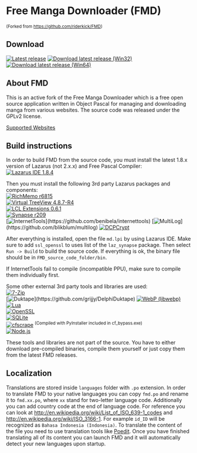 # Free Manga Downloader (FMD)

<sup>(Forked from https://github.com/riderkick/FMD)</sup>

## Download

[![Latest release](https://img.shields.io/github/release/fmd-project-team/FMD.svg)](https://github.com/fmd-project-team/FMD/releases/latest)
[![Download latest release (Win32)](https://img.shields.io/github/downloads/fmd-project-team/FMD/latest/fmd_0.9.167.2.7z.svg?label=Win32)](https://github.com/fmd-project-team/FMD/releases/download/0.9.167.2/fmd_0.9.167.2.7z)
[![Download latest release (Win64)](https://img.shields.io/github/downloads/fmd-project-team/FMD/latest/fmd_0.9.167.2_Win64.7z.svg?label=Win64)](https://github.com/fmd-project-team/FMD/releases/download/0.9.167.2/fmd_0.9.167.2_Win64.7z)

## About FMD

This is an active fork of the Free Manga Downloader which is a free open source application written in Object Pascal for managing and downloading manga from various websites. The source code was released under the GPLv2 license.  
  
  
[Supported Websites](https://github.com/fmd-project-team/FMD/wiki/Supported-Websites)  
  
## Build instructions

In order to build FMD from the source code, you must install the latest 1.8.x version of Lazarus (not 2.x.x) and Free Pascal Compiler:  
[![Lazarus IDE 1.8.4](https://img.shields.io/badge/Lazarus%20IDE-1.8.4-Blue.svg)](http://www.lazarus-ide.org/)  

Then you must install the following 3rd party Lazarus packages and components:  
[![RichMemo r6815](https://img.shields.io/badge/RichMemo-r6815-Blue.svg)](https://sourceforge.net/p/lazarus-ccr/svn/HEAD/tree/components/richmemo/)  
[![Virtual TreeView 4.8.7-R4](https://img.shields.io/badge/Virtual%20TreeView-4.8.7--R4-Blue.svg)](https://github.com/blikblum/VirtualTreeView-Lazarus/tree/lazarus-v4)  
[![LCL Extensions 0.6.1](https://img.shields.io/badge/LCL%20Extensions-0.6.1-Blue.svg)](https://github.com/blikblum/VirtualTreeView-Lazarus/releases/download/lazarus-4.8.7-R4/lclextensions-0.6.1.zip)  
[![Synapse r209](https://img.shields.io/badge/Synapse-r209-Blue.svg)](https://sourceforge.net/p/synalist/code/HEAD/tree/trunk/)  
[![InternetTools](https://img.shields.io/badge/InternetTools-git%20master%20commit%20af3cb6c5b010270ec9647fd22a5cd49bdb89a9c3%20(29.01.2019)-Blue.svg)](https://github.com/benibela/internettools)  
[![MultiLog](https://img.shields.io/badge/MultiLog-git%20master%20commit%20dac8373f485e4f8e20a41f6f7e7da298b48df0ab%20(15.10.2017)-Blue.svg)](https://github.com/blikblum/multilog)  
[![DCPCrypt](https://img.shields.io/badge/DCPCrypt-2.0.4.1-Blue.svg)](https://sourceforge.net/projects/lazarus-ccr/)  

After everything is installed, open the file `md.lpi` by using Lazarus IDE. Make sure to add `ssl_openssl` to uses list of the `laz_synapse` package.
Then select `Run -> Build` to build the source code. If everything is ok, the binary file should be in `FMD_source_code_folder/bin`.

If InternetTools fail to compile (incompatible PPU), make sure to compile them individually first.

Some other external 3rd party tools and libraries are used:  
[![7-Zip](https://img.shields.io/badge/7--Zip%20(Standalone)-19.00-Blue.svg)](https://www.7-zip.org)  
[![Duktape](https://img.shields.io/badge/Duktape-git%20master%20commit%2061d8ce8cb9aa35e3168f4a32690cbd5e34c210b6%20(01.03.2018)-Blue.svg)](https://github.com/grijjy/DelphiDuktape)  
[![WebP (libwebp)](https://img.shields.io/badge/WebP%20(libwebp)-0.6.1-Blue.svg)](https://github.com/webmproject/libwebp/)  
[![Lua](https://img.shields.io/badge/Lua-5.3-Blue.svg)](http://luabinaries.sourceforge.net/)  
[![OpenSSL](https://img.shields.io/badge/OpenSSL-1.0.2n-Blue.svg)](https://www.openssl.org/)  
[![SQLite](https://img.shields.io/badge/SQLite-3.22.0-Blue.svg)](https://www.sqlite.org/)  
[![cfscrape](https://img.shields.io/badge/cfscrape-2.0.8.1-Blue.svg)](https://github.com/Anorov/cloudflare-scrape/) <sup>(Compiled with PyInstaller included in cf_bypass.exe)</sup>  
[![Node.js](https://img.shields.io/badge/Node.js-12.8.0.0-Blue.svg)](https://nodejs.org/)  

These tools and libraries are not part of the source. You have to either download pre-compiled binaries, compile them yourself or just copy them from the latest FMD releases.

## Localization

Translations are stored inside `languages` folder with `.po` extension. In order to translate FMD to your native languages you can copy `fmd.po` and rename it to `fmd.xx.po`, where `xx` stand for two-letter language code. Additionally you can add country code at the end of language code. For reference you can look at http://en.wikipedia.org/wiki/List_of_ISO_639-1_codes and http://en.wikipedia.org/wiki/ISO_3166-1. For example `id_ID` will be recognized as `Bahasa Indonesia (Indonesia)`. To translate the content of the file you need to use translation tools like [Poedit](https://poedit.net). Once you have finished translating all of its content you can launch FMD and it will automatically detect your new languages upon startup.

